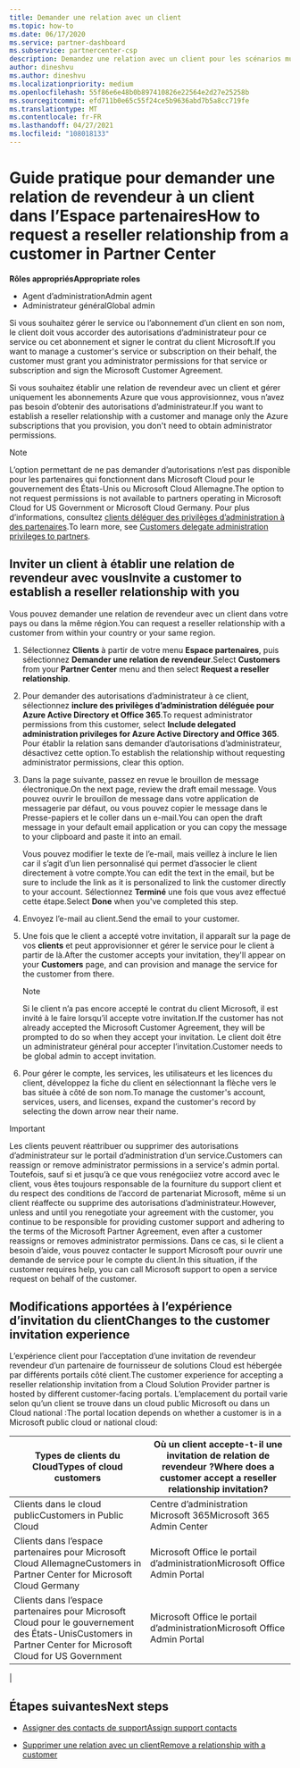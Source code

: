 ```yaml
---
title: Demander une relation avec un client
ms.topic: how-to
ms.date: 06/17/2020
ms.service: partner-dashboard
ms.subservice: partnercenter-csp
description: Demandez une relation avec un client pour les scénarios multi-partenaires multicanaux ou si vos privilèges d’administrateur délégué pour un client doivent être restaurés.
author: dineshvu
ms.author: dineshvu
ms.localizationpriority: medium
ms.openlocfilehash: 55f86e6e48b0b897410826e22564e2d27e25258b
ms.sourcegitcommit: efd711b0e65c55f24ce5b9636abd7b5a8cc719fe
ms.translationtype: MT
ms.contentlocale: fr-FR
ms.lasthandoff: 04/27/2021
ms.locfileid: "108018133"
---
```

# <a name="how-to-request-a-reseller-relationship-from-a-customer-in-partner-center"></a><span data-ttu-id="9136d-103">Guide pratique pour demander une relation de revendeur à un client dans l’Espace partenaires</span><span class="sxs-lookup"><span data-stu-id="9136d-103">How to request a reseller relationship from a customer in Partner Center</span></span>

<span data-ttu-id="9136d-104">**Rôles appropriés**</span><span class="sxs-lookup"><span data-stu-id="9136d-104">**Appropriate roles**</span></span>

- <span data-ttu-id="9136d-105">Agent d’administration</span><span class="sxs-lookup"><span data-stu-id="9136d-105">Admin agent</span></span>
- <span data-ttu-id="9136d-106">Administrateur général</span><span class="sxs-lookup"><span data-stu-id="9136d-106">Global admin</span></span>

<span data-ttu-id="9136d-107">Si vous souhaitez gérer le service ou l’abonnement d’un client en son nom, le client doit vous accorder des autorisations d’administrateur pour ce service ou cet abonnement et signer le contrat du client Microsoft.</span><span class="sxs-lookup"><span data-stu-id="9136d-107">If you want to manage a customer's service or subscription on their behalf, the customer must grant you administrator permissions for that service or subscription and sign the Microsoft Customer Agreement.</span></span>

<span data-ttu-id="9136d-108">Si vous souhaitez établir une relation de revendeur avec un client et gérer uniquement les abonnements Azure que vous approvisionnez, vous n’avez pas besoin d’obtenir des autorisations d’administrateur.</span><span class="sxs-lookup"><span data-stu-id="9136d-108">If you want to establish a reseller relationship with a customer and manage only the Azure subscriptions that you provision, you don't need to obtain administrator permissions.</span></span>

>[!NOTE] 
><span data-ttu-id="9136d-109">L’option permettant de ne pas demander d’autorisations n’est pas disponible pour les partenaires qui fonctionnent dans Microsoft Cloud pour le gouvernement des États-Unis ou Microsoft Cloud Allemagne.</span><span class="sxs-lookup"><span data-stu-id="9136d-109">The option to not request permissions is not available to partners operating in Microsoft Cloud for US Government or Microsoft Cloud Germany.</span></span> <span data-ttu-id="9136d-110">Pour plus d’informations, consultez [clients déléguer des privilèges d’administration à des partenaires](customers-revoke-admin-privileges.md).</span><span class="sxs-lookup"><span data-stu-id="9136d-110">To learn more, see [Customers delegate administration privileges to partners](customers-revoke-admin-privileges.md).</span></span>

## <a name="invite-a-customer-to-establish-a-reseller-relationship-with-you"></a><span data-ttu-id="9136d-111">Inviter un client à établir une relation de revendeur avec vous</span><span class="sxs-lookup"><span data-stu-id="9136d-111">Invite a customer to establish a reseller relationship with you</span></span>

<span data-ttu-id="9136d-112">Vous pouvez demander une relation de revendeur avec un client dans votre pays ou dans la même région.</span><span class="sxs-lookup"><span data-stu-id="9136d-112">You can request a reseller relationship with a customer from within your country or your same region.</span></span>

1. <span data-ttu-id="9136d-113">Sélectionnez **Clients** à partir de votre menu **Espace partenaires**, puis sélectionnez **Demander une relation de revendeur**.</span><span class="sxs-lookup"><span data-stu-id="9136d-113">Select **Customers** from your **Partner Center** menu and then select **Request a reseller relationship**.</span></span>

2. <span data-ttu-id="9136d-114">Pour demander des autorisations d’administrateur à ce client, sélectionnez **inclure des privilèges d’administration déléguée pour Azure Active Directory et Office 365**.</span><span class="sxs-lookup"><span data-stu-id="9136d-114">To request administrator permissions from this customer, select **Include delegated administration privileges for Azure Active Directory and Office 365**.</span></span> <span data-ttu-id="9136d-115">Pour établir la relation sans demander d’autorisations d’administrateur, désactivez cette option.</span><span class="sxs-lookup"><span data-stu-id="9136d-115">To establish the relationship without requesting administrator permissions, clear this option.</span></span>

3. <span data-ttu-id="9136d-116">Dans la page suivante, passez en revue le brouillon de message électronique.</span><span class="sxs-lookup"><span data-stu-id="9136d-116">On the next page, review the draft email message.</span></span> <span data-ttu-id="9136d-117">Vous pouvez ouvrir le brouillon de message dans votre application de messagerie par défaut, ou vous pouvez copier le message dans le Presse-papiers et le coller dans un e-mail.</span><span class="sxs-lookup"><span data-stu-id="9136d-117">You can open the draft message in your default email application or you can copy the message to your clipboard and paste it into an email.</span></span>

   <span data-ttu-id="9136d-118">Vous pouvez modifier le texte de l’e-mail, mais veillez à inclure le lien car il s’agit d’un lien personnalisé qui permet d’associer le client directement à votre compte.</span><span class="sxs-lookup"><span data-stu-id="9136d-118">You can edit the text in the email, but be sure to include the link as it is personalized to link the customer directly to your account.</span></span> <span data-ttu-id="9136d-119">Sélectionnez **Terminé** une fois que vous avez effectué cette étape.</span><span class="sxs-lookup"><span data-stu-id="9136d-119">Select **Done** when you've completed this step.</span></span>

4. <span data-ttu-id="9136d-120">Envoyez l’e-mail au client.</span><span class="sxs-lookup"><span data-stu-id="9136d-120">Send the email to your customer.</span></span>

5. <span data-ttu-id="9136d-121">Une fois que le client a accepté votre invitation, il apparaît sur la page de vos **clients** et peut approvisionner et gérer le service pour le client à partir de là.</span><span class="sxs-lookup"><span data-stu-id="9136d-121">After the customer accepts your invitation, they'll appear on your **Customers** page, and can provision and manage the service for the customer from there.</span></span>

   > [!NOTE]
   > <span data-ttu-id="9136d-122">Si le client n’a pas encore accepté le contrat du client Microsoft, il est invité à le faire lorsqu’il accepte votre invitation.</span><span class="sxs-lookup"><span data-stu-id="9136d-122">If the customer has not already accepted the Microsoft Customer Agreement, they will be prompted to do so when they accept your invitation.</span></span> <span data-ttu-id="9136d-123">Le client doit être un administrateur général pour accepter l’invitation.</span><span class="sxs-lookup"><span data-stu-id="9136d-123">Customer needs to be global admin to accept invitation.</span></span>

6. <span data-ttu-id="9136d-124">Pour gérer le compte, les services, les utilisateurs et les licences du client, développez la fiche du client en sélectionnant la flèche vers le bas située à côté de son nom.</span><span class="sxs-lookup"><span data-stu-id="9136d-124">To manage the customer's account, services, users, and licenses, expand the customer's record by selecting the down arrow near their name.</span></span>

> [!IMPORTANT]  
> <span data-ttu-id="9136d-125">Les clients peuvent réattribuer ou supprimer des autorisations d’administrateur sur le portail d’administration d’un service.</span><span class="sxs-lookup"><span data-stu-id="9136d-125">Customers can reassign or remove administrator permissions in a service's admin portal.</span></span> <span data-ttu-id="9136d-126">Toutefois, sauf si et jusqu’à ce que vous renégociiez votre accord avec le client, vous êtes toujours responsable de la fourniture du support client et du respect des conditions de l’accord de partenariat Microsoft, même si un client réaffecte ou supprime des autorisations d’administrateur.</span><span class="sxs-lookup"><span data-stu-id="9136d-126">However, unless and until you renegotiate your agreement with the customer, you continue to be responsible for providing customer support and adhering to the terms of the Microsoft Partner Agreement, even after a customer reassigns or removes administrator permissions.</span></span> <span data-ttu-id="9136d-127">Dans ce cas, si le client a besoin d’aide, vous pouvez contacter le support Microsoft pour ouvrir une demande de service pour le compte du client.</span><span class="sxs-lookup"><span data-stu-id="9136d-127">In this situation, if the customer requires help, you can call Microsoft support to open a service request on behalf of the customer.</span></span>

## <a name="changes-to-the-customer-invitation-experience"></a><span data-ttu-id="9136d-128">Modifications apportées à l’expérience d’invitation du client</span><span class="sxs-lookup"><span data-stu-id="9136d-128">Changes to the customer invitation experience</span></span>

<span data-ttu-id="9136d-129">L’expérience client pour l’acceptation d’une invitation de revendeur revendeur d’un partenaire de fournisseur de solutions Cloud est hébergée par différents portails côté client.</span><span class="sxs-lookup"><span data-stu-id="9136d-129">The customer experience for accepting a reseller relationship invitation from a Cloud Solution Provider partner is hosted by different customer-facing portals.</span></span> <span data-ttu-id="9136d-130">L’emplacement du portail varie selon qu’un client se trouve dans un cloud public Microsoft ou dans un Cloud national :</span><span class="sxs-lookup"><span data-stu-id="9136d-130">The portal location depends on whether a customer is in a Microsoft public cloud or national cloud:</span></span>

|<span data-ttu-id="9136d-131">Types de clients du Cloud</span><span class="sxs-lookup"><span data-stu-id="9136d-131">Types of cloud customers</span></span>  | <span data-ttu-id="9136d-132">Où un client accepte-t-il une invitation de relation de revendeur ?</span><span class="sxs-lookup"><span data-stu-id="9136d-132">Where does a customer accept a reseller relationship invitation?</span></span> |
|---------|---------
| <span data-ttu-id="9136d-133">Clients dans le cloud public</span><span class="sxs-lookup"><span data-stu-id="9136d-133">Customers in Public Cloud</span></span> | <span data-ttu-id="9136d-134">Centre d’administration Microsoft 365</span><span class="sxs-lookup"><span data-stu-id="9136d-134">Microsoft 365 Admin Center</span></span> |
| <span data-ttu-id="9136d-135">Clients dans l’espace partenaires pour Microsoft Cloud Allemagne</span><span class="sxs-lookup"><span data-stu-id="9136d-135">Customers in Partner Center for Microsoft Cloud Germany</span></span> | <span data-ttu-id="9136d-136">Microsoft Office le portail d’administration</span><span class="sxs-lookup"><span data-stu-id="9136d-136">Microsoft Office Admin Portal</span></span> |
| <span data-ttu-id="9136d-137">Clients dans l’espace partenaires pour Microsoft Cloud pour le gouvernement des États-Unis</span><span class="sxs-lookup"><span data-stu-id="9136d-137">Customers in Partner Center for Microsoft Cloud for US Government</span></span> | <span data-ttu-id="9136d-138">Microsoft Office le portail d’administration</span><span class="sxs-lookup"><span data-stu-id="9136d-138">Microsoft Office Admin Portal</span></span> |
|

## <a name="next-steps"></a><span data-ttu-id="9136d-139">Étapes suivantes</span><span class="sxs-lookup"><span data-stu-id="9136d-139">Next steps</span></span>

- [<span data-ttu-id="9136d-140">Assigner des contacts de support</span><span class="sxs-lookup"><span data-stu-id="9136d-140">Assign support contacts</span></span>](assign-support-contacts.md)

- [<span data-ttu-id="9136d-141">Supprimer une relation avec un client</span><span class="sxs-lookup"><span data-stu-id="9136d-141">Remove a relationship with a customer</span></span>](remove-a-relationship.md)
